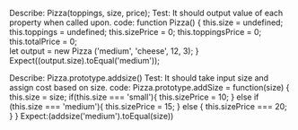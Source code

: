 Describe: Pizza(toppings, size, price);
Test: It should output value of each property when called upon. 
code: function Pizza() {
    this.size = undefined; 
    this.toppings = undefined; 
    this.sizePrice = 0; 
    this.toppingsPrice = 0;
    this.totalPrice = 0;  
    let output = new Pizza ('medium', 'cheese', 12, 3);
}
Expect((output.size).toEqual('medium'));

Describe: Pizza.prototype.addsize() 
Test: It should take input size and assign cost based on size. 
code: Pizza.prototype.addSize = function(size) {
    this.size = size;
    if(this.size === 'small'){
        this.sizePrice = 10; 
    } else if (this.size === 'medium'){
        this.sizePrice = 15;
    } else  {
        this.sizePrice === 20;
    } 
}
Expect:(addsize('medium').toEqual(size))


